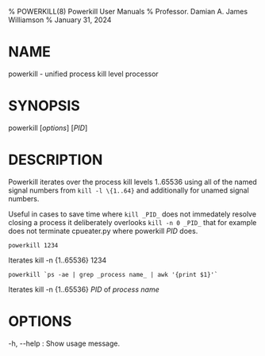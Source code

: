 % POWERKILL(8) Powerkill User Manuals
% Professor. Damian A. James Williamson
% January 31, 2024

# NAME

powerkill - unified process kill level processor

# SYNOPSIS

powerkill [*options*] [*PID*]

# DESCRIPTION

Powerkill iterates over the process kill levels 1..65536 using all of the named
signal numbers from `kill -l \{1..64}` and additionally for unamed signal numbers.

Useful in cases to save time where `kill _PID_` does not immedately resolve closing
a process it deliberately overlooks `kill -n 0 _PID_` that for example does not
terminate cpueater.py where powerkill _PID_ does.

    powerkill 1234

Iterates kill -n \{1..65536} 1234

    powerkill `ps -ae | grep _process name_ | awk '{print $1}'`

Iterates kill -n \{1..65536} _PID_ of _process name_

# OPTIONS

-h, \--help
:   Show usage message. 
